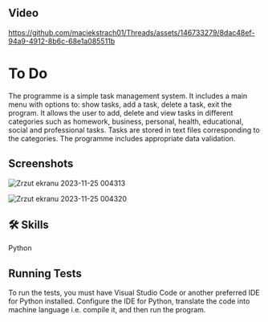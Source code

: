 
## Video

https://github.com/maciekstrach01/Threads/assets/146733279/8dac48ef-94a9-4912-8b6c-68e1a085511b

# To Do

The programme is a simple task management system. It includes a main menu with options to: show tasks, add a task, delete a task, exit the program. It allows the user to add, delete and view tasks in different categories such as homework, business, personal, health, educational, social and professional tasks. Tasks are stored in text files corresponding to the categories. The programme includes appropriate data validation.

## Screenshots



![Zrzut ekranu 2023-11-25 004313](https://github.com/maciekstrach01/Threads/assets/146733279/645d65b0-6e16-4bd2-849d-ce3990008e08)

![Zrzut ekranu 2023-11-25 004320](https://github.com/maciekstrach01/Threads/assets/146733279/d4289487-63e9-45c1-826f-5950ada0be22)
















## 🛠 Skills
Python


## Running Tests

To run the tests, you must have Visual Studio Code or another preferred IDE for Python installed. Configure the IDE for Python, translate the code into machine language i.e. compile it, and then run the program.
